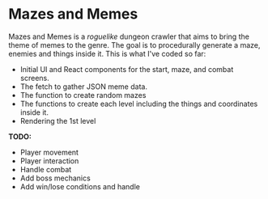 # Mazes and Memes

Mazes and Memes is a *roguelike* dungeon crawler that aims to bring the theme of memes to the genre. The goal is to procedurally generate a maze, enemies and things inside it. This is what I've coded so far:

- Initial UI and React components for the start, maze, and combat screens.
- The fetch to gather JSON meme data.
- The function to create random mazes
- The functions to create each level including the things and coordinates inside it.
- Rendering the 1st level

**TODO:**
- Player movement
- Player interaction
- Handle combat
- Add boss mechanics
- Add win/lose conditions and handle